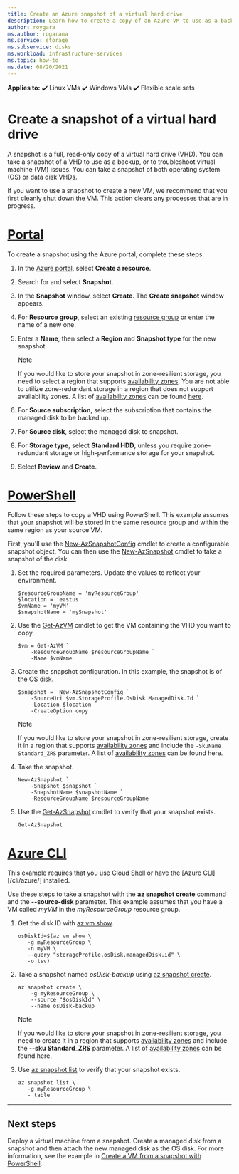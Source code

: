 ```yaml
---
title: Create an Azure snapshot of a virtual hard drive
description: Learn how to create a copy of an Azure VM to use as a backup or for troubleshooting issues using the portal, PowerShell, or CLI.
author: roygara
ms.author: rogarana
ms.service: storage
ms.subservice: disks
ms.workload: infrastructure-services
ms.topic: how-to
ms.date: 08/20/2021
---
```


**Applies to:** :heavy_check_mark: Linux VMs :heavy_check_mark: Windows VMs :heavy_check_mark: Flexible scale sets

# Create a snapshot of a virtual hard drive

A snapshot is a full, read-only copy of a virtual hard drive (VHD). You can take a snapshot of a VHD to use as a backup, or to troubleshoot virtual machine (VM) issues. You can take a snapshot of both operating system (OS) or data disk VHDs.

If you want to use a snapshot to create a new VM, we recommend that you first cleanly shut down the VM. This action clears any processes that are in progress.

# [Portal](#tab/portal)

To create a snapshot using the Azure portal, complete these steps.

1. In the [Azure portal](https://portal.azure.com), select **Create a resource**.
1. Search for and select **Snapshot**.
1. In the **Snapshot** window, select **Create**. The **Create snapshot** window appears.
1. For **Resource group**, select an existing [resource group](../azure-resource-manager/management/overview.md#resource-groups) or enter the name of a new one.
1. Enter a **Name**, then select a **Region** and **Snapshot type** for the new snapshot.

    > [!NOTE]
    > If you would like to store your snapshot in zone-resilient storage, you need to select a region that supports [availability zones](../availability-zones/az-overview.md). You are not able to utilize zone-redundant storage in a region that does not support availability zones. A list of [availability zones](../availability-zones/az-region.md#azure-regions-with-availability-zones) can be found [here](../availability-zones/az-region.md#azure-regions-with-availability-zones).

1. For **Source subscription**, select the subscription that contains the managed disk to be backed up.
1. For **Source disk**, select the managed disk to snapshot.
1. For **Storage type**, select **Standard HDD**, unless you require zone-redundant storage or high-performance storage for your snapshot.
1. Select **Review** and **Create**.

# [PowerShell](#tab/powershell)

Follow these steps to copy a VHD using PowerShell. This example assumes that your snapshot will be stored in the same resource group and within the same region as your source VM.

First, you'll use the [New-AzSnapshotConfig](/powershell/module/az.compute/new-azsnapshotconfig.cmd) cmdlet to create a configurable snapshot object. You can then use the [New-AzSnapshot](/powershell/module/az.compute/new-azsnapshot.cmd) cmdlet to take a snapshot of the disk.

1. Set the required parameters. Update the values to reflect your environment.

   ```azurepowershell-interactive
   $resourceGroupName = 'myResourceGroup' 
   $location = 'eastus' 
   $vmName = 'myVM'
   $snapshotName = 'mySnapshot'  
   ```

1. Use the [Get-AzVM](/powershell/module/az.compute/get-azvm.md?view=azps-6.3.0) cmdlet to get the VM containing the VHD you want to copy.

   ```azurepowershell-interactive
   $vm = Get-AzVM `
       -ResourceGroupName $resourceGroupName `
       -Name $vmName
   ```

1. Create the snapshot configuration. In this example, the snapshot is of the OS disk.

   ```azurepowershell-interactive
   $snapshot =  New-AzSnapshotConfig `
       -SourceUri $vm.StorageProfile.OsDisk.ManagedDisk.Id `
       -Location $location `
       -CreateOption copy
   ```

   > [!NOTE]
   > If you would like to store your snapshot in zone-resilient storage, create it in a region that supports [availability zones](../availability-zones/az-overview.md) and include the `-SkuName Standard_ZRS` parameter. A list of [availability zones](../availability-zones/az-region.md#azure-regions-with-availability-zones) can be found here.

1. Take the snapshot.

   ```azurepowershell-interactive
   New-AzSnapshot `
       -Snapshot $snapshot `
       -SnapshotName $snapshotName `
       -ResourceGroupName $resourceGroupName 
   ```

1. Use the [Get-AzSnapshot](/powershell/module/az.compute/get-azsnapshot.md?view=azps-6.3.0) cmdlet to verify that your snapshot exists.

    ```azurepowershell-interactive
    Get-AzSnapshot
    ```

# [Azure CLI](#tab/cli)

This example requires that you use [Cloud Shell](https://shell.azure.com/bash) or have the [Azure CLI][/cli/azure/] installed.

Use these steps to take a snapshot with the **az snapshot create** command and the **--source-disk** parameter. This example assumes that you have a VM called *myVM* in the *myResourceGroup* resource group.

1. Get the disk ID with [az vm show](/cli/azure/vm#az_vm_show).

    ```azurecli-interactive
    osDiskId=$(az vm show \
       -g myResourceGroup \
       -n myVM \
       --query "storageProfile.osDisk.managedDisk.id" \
       -o tsv)
    ```

1. Take a snapshot named *osDisk-backup* using [az snapshot create](/cli/azure/snapshot#az_snapshot_create).

    ```azurecli-interactive
    az snapshot create \
        -g myResourceGroup \
    	--source "$osDiskId" \
    	--name osDisk-backup
    ```

    > [!NOTE]
    > If you would like to store your snapshot in zone-resilient storage, you need to create it in a region that supports [availability zones](../availability-zones/az-overview.md) and include the **--sku Standard_ZRS** parameter.  A list of [availability zones](../availability-zones/az-region.md#azure-regions-with-availability-zones) can be found here.
    
1. Use [az snapshot list](/cli/azure/snapshot#az_snapshot_list) to verify that your snapshot exists.
    
    ```azurecli-interactive
    az snapshot list \
       -g myResourceGroup \
       - table
    ```

---

## Next steps

Deploy a virtual machine from a snapshot. Create a managed disk from a snapshot and then attach the new managed disk as the OS disk. For more information, see the example in [Create a VM from a snapshot with PowerShell](/previous-versions/azure/virtual-machines/scripts/virtual-machines-windows-powershell-sample-create-vm-from-snapshot).
